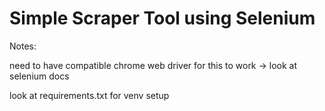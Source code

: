 # Simple Scraper Tool using Selenium

Notes:

need to have compatible chrome web driver for this to work -> look at selenium docs

look at requirements.txt for venv setup

